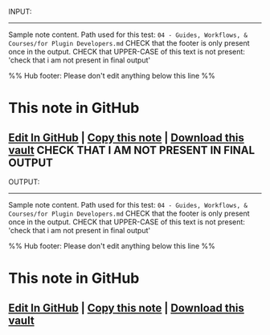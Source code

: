 
INPUT:

---
Sample note content.
Path used for this test: `04 - Guides, Workflows, & Courses/for Plugin Developers.md`
CHECK that the footer is only present once in the output.
CHECK that UPPER-CASE of this text is not present: 'check that i am not present in final output'

%% Hub footer: Please don't edit anything below this line %%
# This note in GitHub

<span class="git-footer">[Edit In GitHub](https://github.dev/obsidian-community/obsidian-hub/blob/main/04%20-%20Guides%2C%20Workflows%2C%20%26%20Courses/for%20Plugin%20Developers.md "git-hub-edit-note") | [Copy this note](https://raw.githubusercontent.com/obsidian-community/obsidian-hub/main/04%20-%20Guides%2C%20Workflows%2C%20%26%20Courses/for%20Plugin%20Developers.md "git-hub-edit-note") | [Download this vault](https://github.com/obsidian-community/obsidian-hub/archive/refs/heads/main.zip "git-hub-edit-note") </span>
CHECK THAT I AM NOT PRESENT IN FINAL OUTPUT
---

OUTPUT:

---
Sample note content.
Path used for this test: `04 - Guides, Workflows, & Courses/for Plugin Developers.md`
CHECK that the footer is only present once in the output.
CHECK that UPPER-CASE of this text is not present: 'check that i am not present in final output'

%% Hub footer: Please don't edit anything below this line %%
# This note in GitHub

<span class="git-footer">[Edit In GitHub](https://github.dev/obsidian-community/obsidian-hub/blob/main/04%20-%20Guides%2C%20Workflows%2C%20%26%20Courses/for%20Plugin%20Developers.md "git-hub-edit-note") | [Copy this note](https://raw.githubusercontent.com/obsidian-community/obsidian-hub/main/04%20-%20Guides%2C%20Workflows%2C%20%26%20Courses/for%20Plugin%20Developers.md "git-hub-edit-note") | [Download this vault](https://github.com/obsidian-community/obsidian-hub/archive/refs/heads/main.zip "git-hub-edit-note") </span>
---
